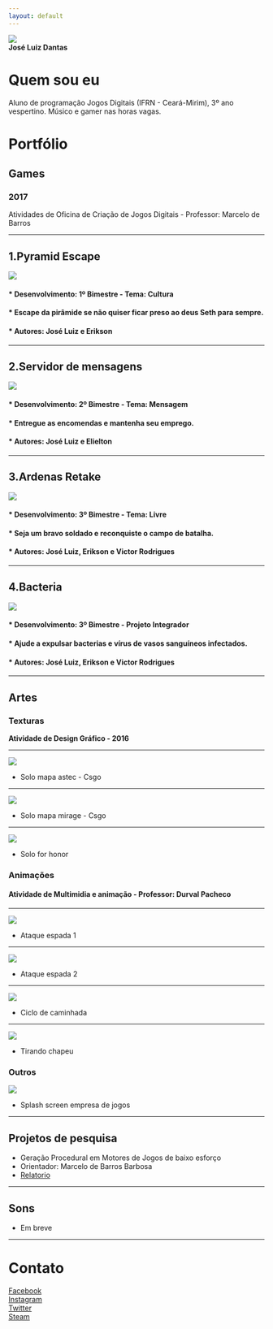```yaml
---
layout: default
---
```


   ![](1fotogithub.png)                       
   **José Luiz Dantas**

# Quem sou eu 

Aluno de programação Jogos Digitais (IFRN - Ceará-Mirim), 3º ano vespertino. Músico e gamer nas horas vagas.

# Portfólio

## Games

### 2017
Atividades de Oficina de Criação de Jogos Digitais - Professor: Marcelo de Barros
* * *

## 1.**Pyramid Escape**
[![](pyramid.png)](https://jldifrn.github.io/PyramidEscape)   
   
#### * Desenvolvimento: 1º Bimestre - Tema: Cultura  
#### * Escape da pirâmide se não quiser ficar preso ao deus Seth para sempre.  
#### * Autores: José Luiz e Erikson

* * *

## 2.**Servidor de mensagens**
[![](servidordemensagens.png)](https://jldifrn.github.io/ServidorDeMensagens)   

#### * Desenvolvimento: 2º Bimestre - Tema: Mensagem
#### * Entregue as encomendas e mantenha seu emprego.  
#### * Autores: José Luiz e Elielton

* * *

## 3.**Ardenas Retake**
[![](ardenas.png)](https://jldifrn.github.io/ArdenasRetake)   

#### * Desenvolvimento: 3º Bimestre - Tema: Livre
#### * Seja um bravo soldado e reconquiste o campo de batalha.
#### * Autores: José Luiz, Erikson e Victor Rodrigues

* * *

## 4.**Bacteria**
[![](bacteria.png)](https://eriksonnicacio.github.io/bacteria2/)   

#### * Desenvolvimento: 3º Bimestre - Projeto Integrador
#### * Ajude a expulsar bacterias e vírus de vasos sanguíneos infectados.
#### * Autores: José Luiz, Erikson e Victor Rodrigues

* * *
## Artes

### Texturas
**Atividade de Design Gráfico - 2016**
* * *
![](astec.png)
* Solo mapa astec - Csgo

* * *

![](mirage.png)
* Solo mapa mirage - Csgo

* * *

![](forhonor.png)
* Solo for honor


### Animações
#### Atividade de Multimidia e animação - Professor: Durval Pacheco

* * *
![](Animação1.gif)  
* Ataque espada 1  

* * *
![](Animação2.gif)  
* Ataque espada 2  

* * *
![](Animação3.gif)  
* Ciclo de caminhada  

* * *
![](Animação4.gif)  
* Tirando chapeu  

### Outros

![](Bisonho.png)  
* Splash screen empresa de jogos

* * *

## Projetos de pesquisa
* Geração Procedural em Motores de Jogos de baixo esforço  
* Orientador: Marcelo de Barros Barbosa
* [Relatorio](https://suap.ifrn.edu.br/media/upload/pesquisa/atividades/comprovantes/Relat%C3%B3rio_Projeto_Vers%C3%A3o2F.pdf)

* * *
## Sons
* Em breve

* * *

# Contato
[Facebook](https://www.facebook.com/joseluiz.dantas.9)  
[Instagram](https://www.instagram.com/dantas.jl/)  
[Twitter](https://twitter.com/JoseLuizDL)  
[Steam](http://steamcommunity.com/profiles/76561198370725245/)  


